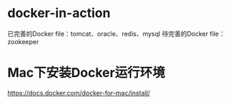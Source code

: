 # docker-in-action
已完善的Docker file：tomcat、oracle、redis、mysql
待完善的Docker file：zookeeper

# Mac下安装Docker运行环境
https://docs.docker.com/docker-for-mac/install/
